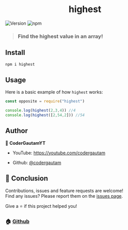 
<h1  align="center">highest </h1>

<p>

<img  alt="Version"  src="https://img.shields.io/badge/version-1.0.0-blue.svg?cacheSeconds=2592000"  />

<img alt="npm" src="https://img.shields.io/npm/dt/highest">

</p>

> ### Find the highest value in an array!


## Install

  

```sh
npm i highest
```

##  Usage

Here is a basic example of how `highest` works:

```js
const opposite = require("highest")

console.log(highest(2,3,4)) //4
console.log(highest([2,54,2])) //54
```


## Author

  

👤 **CoderGautamYT**

  

* YouTube: https://youtube.com/codergautam

* Github: [@codergautam](https://github.com/codergautam)

  

## 🤝 Conclusion



Contributions, issues and feature requests are welcome!<br  />  Find any issues? Please report them on the [issues page](https://github.com/codergautam/highest/issues). 

Give a ⭐️ if this project helped you!

### 🏠 [Github](https://github.com/codergautam/highest)

  
